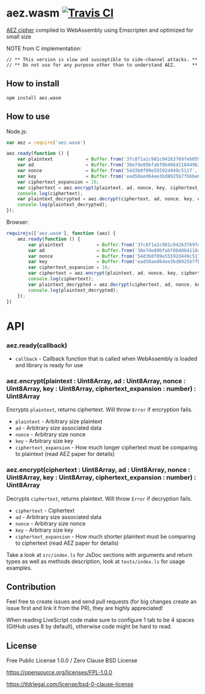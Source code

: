 # aez.wasm [![Travis CI](https://img.shields.io/travis/nazar-pc/aez.wasm/master.svg?label=Travis%20CI)](https://travis-ci.org/nazar-pc/aez.wasm)
[AEZ cipher](http://web.cs.ucdavis.edu/~rogaway/aez/) compiled to WebAssembly using Emscripten and optimized for small size

NOTE from C implementation:
```
// ** This version is slow and susceptible to side-channel attacks. **
// ** Do not use for any purpose other than to understand AEZ.      **
```

## How to install
```
npm install aez.wasm
```

## How to use
Node.js:
```javascript
var aez = require('aez.wasm')

aez.ready(function () {
    var plaintext            = Buffer.from('37c8f1a1c981c04263769feb059be120', 'hex');
    var ad                   = Buffer.from('38e7de89bfabf8b4064118449633e2adb942c22b63c9c0971d19d6845dedd9a0', 'hex');
    var nonce                = Buffer.from('54d3b0f09e55592d449c5117', 'hex');
    var key                  = Buffer.from('ead50aed64ee3bd8925b7fbbbe619cdf803cbcf386fccce48ea6b921c36efdb821e47fe3fbdf1a0a90e36d29467797ea', 'hex');
    var ciphertext_expansion = 16;
    var ciphertext = aez.encrypt(plaintext, ad, nonce, key, ciphertext_expansion);
    console.log(ciphertext);
    var plaintext_decrypted = aez.decrypt(ciphertext, ad, nonce, key, ciphertext_expansion);
    console.log(plaintext_decrypted);
});
```
Browser:
```javascript
requirejs(['aez.wasm'], function (aez) {
    aez.ready(function () {
        var plaintext            = Buffer.from('37c8f1a1c981c04263769feb059be120', 'hex');
        var ad                   = Buffer.from('38e7de89bfabf8b4064118449633e2adb942c22b63c9c0971d19d6845dedd9a0', 'hex');
        var nonce                = Buffer.from('54d3b0f09e55592d449c5117', 'hex');
        var key                  = Buffer.from('ead50aed64ee3bd8925b7fbbbe619cdf803cbcf386fccce48ea6b921c36efdb821e47fe3fbdf1a0a90e36d29467797ea', 'hex');
        var ciphertext_expansion = 16;
        var ciphertext = aez.encrypt(plaintext, ad, nonce, key, ciphertext_expansion);
        console.log(ciphertext);
        var plaintext_decrypted = aez.decrypt(ciphertext, ad, nonce, key, ciphertext_expansion);
        console.log(plaintext_decrypted);
    });
})
```

# API
### aez.ready(callback)
* `callback` - Callback function that is called when WebAssembly is loaded and library is ready for use

### aez.encrypt(plaintext : Uint8Array, ad : Uint8Array, nonce : Uint8Array, key : Uint8Array, ciphertext_expansion : number) : Uint8Array
Encrypts `plaintext`, returns ciphertext. Will throw `Error` if encryption fails.

* `plaintext` - Arbitrary size plaintext
* `ad` - Arbitrary size associated data
* `nonce` - Arbitrary size nonce
* `key` - Arbitrary size key
* `ciphertext_expansion` - How much longer ciphertext must be comparing to plaintext (read AEZ paper for details)

### aez.encrypt(ciphertext : Uint8Array, ad : Uint8Array, nonce : Uint8Array, key : Uint8Array, ciphertext_expansion : number) : Uint8Array
Decrypts `ciphertext`, returns plaintext. Will throw `Error` if decryption fails.

* `ciphertext` - Ciphertext
* `ad` - Arbitrary size associated data
* `nonce` - Arbitrary size nonce
* `key` - Arbitrary size key
* `ciphertext_expansion` - How much shorter plaintext must be comparing to ciphertext (read AEZ paper for details)

Take a look at `src/index.ls` for JsDoc sections with arguments and return types as well as methods description, look at `tests/index.ls` for usage examples.

## Contribution
Feel free to create issues and send pull requests (for big changes create an issue first and link it from the PR), they are highly appreciated!

When reading LiveScript code make sure to configure 1 tab to be 4 spaces (GitHub uses 8 by default), otherwise code might be hard to read.

## License
Free Public License 1.0.0 / Zero Clause BSD License

https://opensource.org/licenses/FPL-1.0.0

https://tldrlegal.com/license/bsd-0-clause-license
